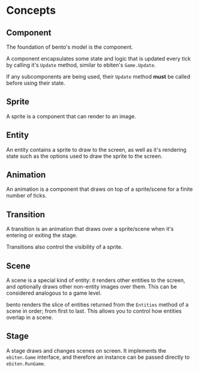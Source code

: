# Concepts

## Component

The foundation of bento's model is the component.

A component encapsulates some state and logic that is updated every tick by calling it's `Update` method, similar to ebiten's `Game.Update`.

If any subcomponents are being used, their `Update` method **must** be called before using their state.

## Sprite

A sprite is a component that can render to an image.

## Entity

An entity contains a sprite to draw to the screen, as well as it's rendering state such as the options used to draw the sprite to the screen.

## Animation

An animation is a component that draws on top of a sprite/scene for a finite number of ticks.

## Transition

A transition is an animation that draws over a sprite/scene when it's entering or exiting the stage.

Transitions also control the visibility of a sprite.

## Scene

A scene is a special kind of entity: it renders other entities to the screen, and optionally draws other non-entity images over them.
This can be considered analogous to a game level.

bento renders the slice of entities returned from the `Entities` method of a scene in order; from first to last.
This allows you to control how entities overlap in a scene.

## Stage

A stage draws and changes scenes on screen.
It implements the `ebiten.Game` interface, and therefore an instance can be passed directly to `ebiten.RunGame`.
